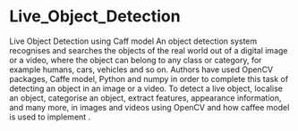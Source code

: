 # Live_Object_Detection
Live Object Detection using Caff model
An object detection system recognises and
searches the objects of the real world out of a digital image
or a video, where the object can belong to any class or
category, for example humans, cars, vehicles and so on.
Authors have used OpenCV packages, Caffe model, Python
and numpy in order to complete this task of detecting an
object in an image or a video. To detect a live object,
localise an object, categorise an object, extract features,
appearance information, and many more, in images and
videos using OpenCV and how caffee model is used to
implement .
